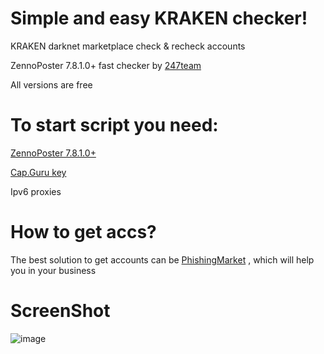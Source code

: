 # Simple and easy KRAKEN checker!

KRAKEN darknet marketplace check &amp; recheck accounts

ZennoPoster 7.8.1.0+ fast checker by [247team](https://t.me/team_247)

All versions are free

# To start script you need:

[ZennoPoster 7.8.1.0+](https://zennolab.com/en/products/zennoposter/)

[Cap.Guru key](https://cap.guru/)

Ipv6 proxies 

# How to get accs?
The best solution to get accounts can be [PhishingMarket](https://telegra.ph/Phishing-Markets---Luchshaya-partnerka-dlya-razmeshcheniya-fishingovyh-marketplejsov-01-31) , which will help you in your business 


# ScreenShot
![image](https://github.com/user-attachments/assets/3dcd9b59-8805-471b-a112-90bb6f6c77ff)
